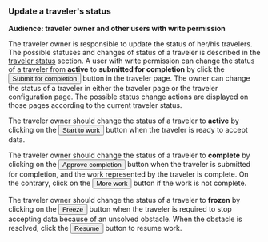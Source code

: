 ### Update a traveler's status

**Audience: traveler owner and other users with write permission**

The traveler owner is responsible to update the status of her/his travelers. The possible statuses and changes of status of a traveler is described in the [traveler status](#traveler-status) section. A user with write permission can change the status of a traveler from **active** to **submitted for completion** by click the <button id="complete" class="btn btn-primary">Submit for completion</button> button in the traveler page. The owner can change the status of a traveler in either the traveler page or the traveler configuration page. The possible status change actions are displayed on those pages according to the current traveler status.

The traveler owner should change the status of a traveler to **active** by clicking on the <button id="work" class="btn btn-primary">Start to work</button> button when the traveler is ready to accept data.

The traveler owner should change the status of a traveler to **complete** by clicking on the <button id="approve" class="btn btn-primary">Approve completion</button> button when the traveler is submitted for completion, and the work represented by the traveler is complete. On the contrary, click on the <button id="more" class="btn btn-warning">More work</button> button if the work is not complete.

The traveler owner should change the status of a traveler to **frozen** by clicking on the <button id="freeze" class="btn btn-warning">Freeze</button> button when the traveler is required to stop accepting data because of an unsolved obstacle. When the obstacle is resolved, click the <button id="resume" class="btn btn-primary">Resume</button> button to resume work.

